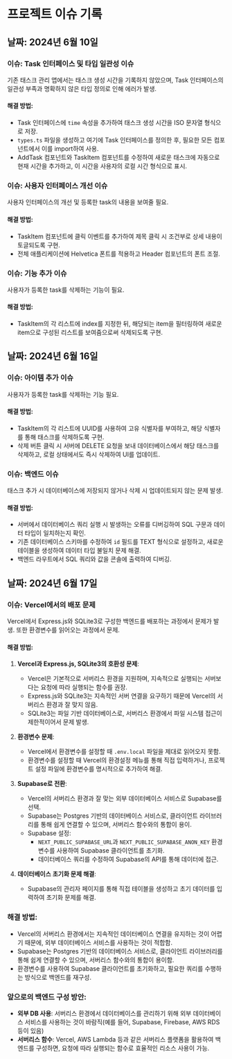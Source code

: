 # 프로젝트 이슈 기록

## 날짜: 2024년 6월 10일

### 이슈: Task 인터페이스 및 타입 일관성 이슈

기존 태스크 관리 앱에서는 태스크 생성 시간을 기록하지 않았으며, Task 인터페이스의 일관성 부족과 명확하지 않은 타입 정의로 인해 에러가 발생.

#### 해결 방법:

- Task 인터페이스에 `time` 속성을 추가하여 태스크 생성 시간을 ISO 문자열 형식으로 저장.
- `types.ts` 파일을 생성하고 여기에 Task 인터페이스를 정의한 후, 필요한 모든 컴포넌트에서 이를 import하여 사용.
- AddTask 컴포넌트와 TaskItem 컴포넌트를 수정하여 새로운 태스크에 자동으로 현재 시간을 추가하고, 이 시간을 사용자의 로컬 시간 형식으로 표시.

### 이슈: 사용자 인터페이스 개선 이슈

사용자 인터페이스의 개선 및 등록한 task의 내용을 보여줄 필요.

#### 해결 방법:

- TaskItem 컴포넌트에 클릭 이벤트를 추가하여 제목 클릭 시 조건부로 상세 내용이 토글되도록 구현.
- 전체 애플리케이션에 Helvetica 폰트를 적용하고 Header 컴포넌트의 폰트 조절.

### 이슈: 기능 추가 이슈

사용자가 등록한 task를 삭제하는 기능이 필요.

#### 해결 방법:

- TaskItem의 각 리스트에 index를 지정한 뒤, 해당되는 item을 필터링하여 새로운 item으로 구성된 리스트를 보여줌으로써 삭제되도록 구현.

## 날짜: 2024년 6월 16일

### 이슈: 아이템 추가 이슈

사용자가 등록한 task를 삭제하는 기능 필요.

#### 해결 방법:

- TaskItem의 각 리스트에 UUID를 사용하여 고유 식별자를 부여하고, 해당 식별자를 통해 태스크를 삭제하도록 구현.
- 삭제 버튼 클릭 시 서버에 DELETE 요청을 보내 데이터베이스에서 해당 태스크를 삭제하고, 로컬 상태에서도 즉시 삭제하여 UI를 업데이트.

### 이슈: 백엔드 이슈

태스크 추가 시 데이터베이스에 저장되지 않거나 삭제 시 업데이트되지 않는 문제 발생.

#### 해결 방법:

- 서버에서 데이터베이스 쿼리 실행 시 발생하는 오류를 디버깅하여 SQL 구문과 데이터 타입이 일치하는지 확인.
- 기존 데이터베이스 스키마를 수정하여 `id` 필드를 TEXT 형식으로 설정하고, 새로운 테이블을 생성하여 데이터 타입 불일치 문제 해결.
- 백엔드 라우트에서 SQL 쿼리와 값을 콘솔에 출력하여 디버깅.

## 날짜: 2024년 6월 17일

### 이슈: Vercel에서의 배포 문제

Vercel에서 Express.js와 SQLite3로 구성한 백엔드를 배포하는 과정에서 문제가 발생. 또한 환경변수를 읽어오는 과정에서 문제.

#### 해결 방법:

1. **Vercel과 Express.js, SQLite3의 호환성 문제**:

   - Vercel은 기본적으로 서버리스 환경을 지원하며, 지속적으로 실행되는 서버보다는 요청에 따라 실행되는 함수를 권장.
   - Express.js와 SQLite3는 지속적인 서버 연결을 요구하기 때문에 Vercel의 서버리스 환경과 잘 맞지 않음.
   - SQLite3는 파일 기반 데이터베이스로, 서버리스 환경에서 파일 시스템 접근이 제한적이어서 문제 발생.

2. **환경변수 문제**:

   - Vercel에서 환경변수를 설정할 때 `.env.local` 파일을 제대로 읽어오지 못함.
   - 환경변수를 설정할 때 Vercel의 환경설정 메뉴를 통해 직접 입력하거나, 프로젝트 설정 파일에 환경변수를 명시적으로 추가하여 해결.

3. **Supabase로 전환**:

   - Vercel의 서버리스 환경과 잘 맞는 외부 데이터베이스 서비스로 Supabase를 선택.
   - Supabase는 Postgres 기반의 데이터베이스 서비스로, 클라이언트 라이브러리를 통해 쉽게 연결할 수 있으며, 서버리스 함수와의 통합이 용이.
   - Supabase 설정:
     - `NEXT_PUBLIC_SUPABASE_URL`과 `NEXT_PUBLIC_SUPABASE_ANON_KEY` 환경변수를 사용하여 Supabase 클라이언트를 초기화.
     - 데이터베이스 쿼리를 수정하여 Supabase의 API를 통해 데이터에 접근.

4. **데이터베이스 초기화 문제 해결**:
   - Supabase의 관리자 페이지를 통해 직접 테이블을 생성하고 초기 데이터를 입력하여 초기화 문제를 해결.

### 해결 방법:

- Vercel의 서버리스 환경에서는 지속적인 데이터베이스 연결을 유지하는 것이 어렵기 때문에, 외부 데이터베이스 서비스를 사용하는 것이 적합함.
- Supabase는 Postgres 기반의 데이터베이스 서비스로, 클라이언트 라이브러리를 통해 쉽게 연결할 수 있으며, 서버리스 함수와의 통합이 용이함.
- 환경변수를 사용하여 Supabase 클라이언트를 초기화하고, 필요한 쿼리를 수행하는 방식으로 백엔드를 재구성.

### 앞으로의 백엔드 구성 방안:

- **외부 DB 사용**: 서버리스 환경에서 데이터베이스를 관리하기 위해 외부 데이터베이스 서비스를 사용하는 것이 바람직(예를 들어, Supabase, Firebase, AWS RDS 등이 있음)
- **서버리스 함수**: Vercel, AWS Lambda 등과 같은 서버리스 플랫폼을 활용하여 백엔드를 구성하면, 요청에 따라 실행되는 함수로 효율적인 리소스 사용이 가능.
